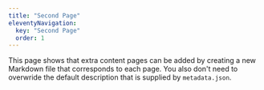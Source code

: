 ```yaml
---
title: "Second Page"
eleventyNavigation:
  key: "Second Page"
  order: 1
---
```


This page shows that extra content pages can be added by creating a new Markdown file that corresponds to each page. You also don't need to overwride the default description that is supplied by `metadata.json`.
